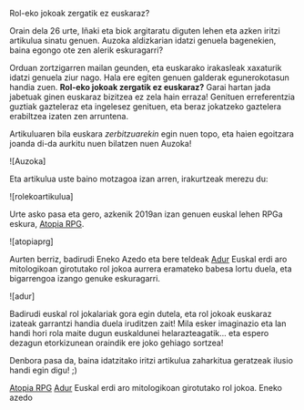 Rol-eko jokoak zergatik ez euskaraz?

Orain dela 26 urte, Iñaki eta biok argitaratu diguten lehen eta azken iritzi artikulua sinatu genuen. Auzoka aldizkarian idatzi genuela bagenekien, baina egongo ote zen alerik eskuragarri? 

Orduan zortzigarren mailan geunden, eta euskarako irakasleak xaxaturik idatzi genuela ziur nago. Hala ere egiten genuen galderak egunerokotasun handia zuen. **Rol-eko jokoak zergatik ez euskaraz?** Garai hartan jada jabetuak ginen euskaraz bizitzea ez zela hain erraza! 
Genituen erreferentzia guztiak gazteleraz eta ingelesez genituen, eta beraz jokatzeko gaztelera erabiltzea izaten zen arruntena. 


Artikuluaren bila euskara *zerbitzuarekin* egin nuen topo, eta haien egoitzara joanda di-da aurkitu nuen bilatzen nuen Auzoka! 

![Auzoka] 

Eta artikulua uste baino motzagoa izan arren, irakurtzeak merezu du: 

![rolekoartikulua]

Urte asko pasa eta gero, azkenik 2019an izan genuen euskal lehen RPGa eskura, [Atopia RPG](https://atopia.eus/). 

![atopiaprg]

Aurten berriz, badirudi Eneko Azedo eta bere teldeak [Adur](http://www.adurjokoa.eus/) Euskal erdi aro mitologikoan girotutako rol jokoa aurrera eramateko babesa lortu duela, eta bigarrengoa izango genuke eskuragarri.

![adur] 

Badirudi euskal rol jokalariak gora egin dutela, eta rol jokoak euskaraz izateak garrantzi handia duela iruditzen zait! 
Mila esker imaginazio eta lan handi hori rola maite dugun euskaldunei helarazteagatik... eta espero dezagun etorkizunean oraindik ere joko gehiago sortzea! 

Denbora pasa da, baina idatzitako iritzi artikulua zaharkitua geratzeak ilusio handi egin digu! ;)

[Atopia RPG](https://atopia.eus/)
[Adur](http://www.adurjokoa.eus/) Euskal erdi aro mitologikoan girotutako rol jokoa. Eneko azedo 
